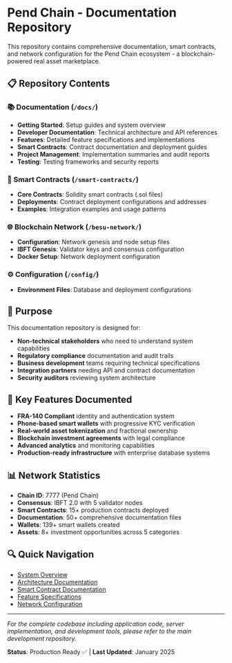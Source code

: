 # Pend Chain - Documentation Repository

This repository contains comprehensive documentation, smart contracts, and network configuration for the Pend Chain ecosystem - a blockchain-powered real asset marketplace.

## 📋 Repository Contents

### 📚 Documentation (`/docs/`)
- **Getting Started**: Setup guides and system overview
- **Developer Documentation**: Technical architecture and API references  
- **Features**: Detailed feature specifications and implementations
- **Smart Contracts**: Contract documentation and deployment guides
- **Project Management**: Implementation summaries and audit reports
- **Testing**: Testing frameworks and security reports

### 📜 Smart Contracts (`/smart-contracts/`)
- **Core Contracts**: Solidity smart contracts (.sol files)
- **Deployments**: Contract deployment configurations and addresses
- **Examples**: Integration examples and usage patterns

### 🌐 Blockchain Network (`/besu-network/`)
- **Configuration**: Network genesis and node setup files
- **IBFT Genesis**: Validator keys and consensus configuration
- **Docker Setup**: Network deployment configuration

### ⚙️ Configuration (`/config/`)
- **Environment Files**: Database and deployment configurations

## 🎯 Purpose

This documentation repository is designed for:
- **Non-technical stakeholders** who need to understand system capabilities
- **Regulatory compliance** documentation and audit trails  
- **Business development** teams requiring technical specifications
- **Integration partners** needing API and contract documentation
- **Security auditors** reviewing system architecture

## 🌟 Key Features Documented

- **FRA-140 Compliant** identity and authentication system
- **Phone-based smart wallets** with progressive KYC verification
- **Real-world asset tokenization** and fractional ownership
- **Blockchain investment agreements** with legal compliance
- **Advanced analytics** and monitoring capabilities
- **Production-ready infrastructure** with enterprise database systems

## 📊 Network Statistics

- **Chain ID**: 7777 (Pend Chain)
- **Consensus**: IBFT 2.0 with 5 validator nodes
- **Smart Contracts**: 15+ production contracts deployed
- **Documentation**: 50+ comprehensive documentation files
- **Wallets**: 139+ smart wallets created
- **Assets**: 8+ investment opportunities across 5 categories

## 🔍 Quick Navigation

- [System Overview](./docs/getting-started/CURRENT_SYSTEM_STATUS.md)
- [Architecture Documentation](./docs/developer/architecture/)
- [Smart Contract Documentation](./docs/developer/smart-contracts/)
- [Feature Specifications](./docs/features/)
- [Network Configuration](./besu-network/README.md)

---

*For the complete codebase including application code, server implementation, and development tools, please refer to the main development repository.*

**Status**: Production Ready ✅ | **Last Updated**: January 2025
